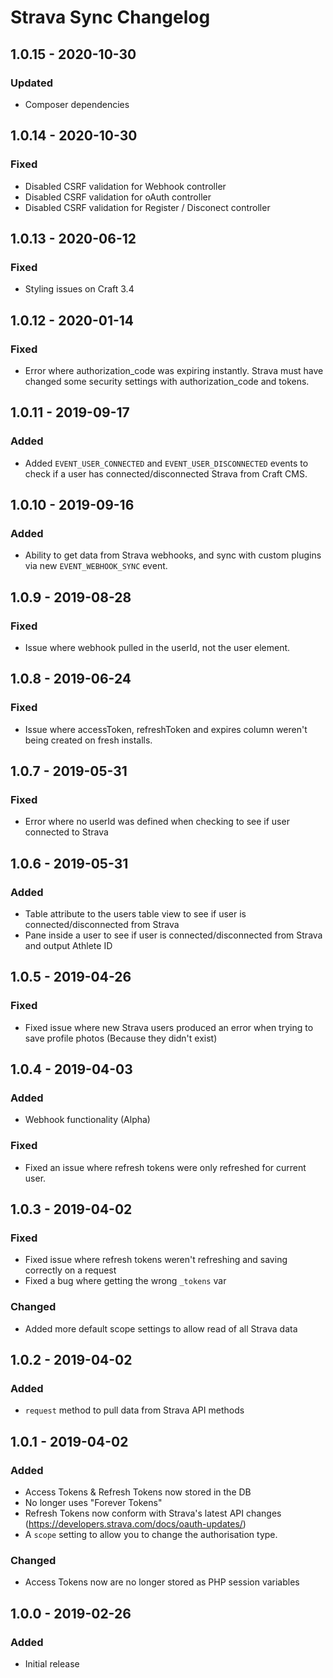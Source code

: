 # Strava Sync Changelog

## 1.0.15 - 2020-10-30
### Updated
- Composer dependencies

## 1.0.14 - 2020-10-30
### Fixed
- Disabled CSRF validation for Webhook controller
- Disabled CSRF validation for oAuth controller
- Disabled CSRF validation for Register / Disconect controller

## 1.0.13 - 2020-06-12
### Fixed
- Styling issues on Craft 3.4

## 1.0.12 - 2020-01-14
### Fixed
- Error where authorization_code was expiring instantly. Strava must have changed some security settings with authorization_code and tokens.

## 1.0.11 - 2019-09-17
### Added
- Added `EVENT_USER_CONNECTED` and `EVENT_USER_DISCONNECTED` events to check if a user has connected/disconnected Strava from Craft CMS.

## 1.0.10 - 2019-09-16
### Added
- Ability to get data from Strava webhooks, and sync with custom plugins via new `EVENT_WEBHOOK_SYNC` event.

## 1.0.9 - 2019-08-28
### Fixed
- Issue where webhook pulled in the userId, not the user element.

## 1.0.8 - 2019-06-24
### Fixed
- Issue where accessToken, refreshToken and expires column weren't being created on fresh installs.

## 1.0.7 - 2019-05-31
### Fixed
- Error where no userId was defined when checking to see if user connected to Strava

## 1.0.6 - 2019-05-31
### Added
- Table attribute to the users table view to see if user is connected/disconnected from Strava
- Pane inside a user to see if user is connected/disconnected from Strava and output Athlete ID

## 1.0.5 - 2019-04-26
### Fixed
- Fixed issue where new Strava users produced an error when trying to save profile photos (Because they didn't exist)

## 1.0.4 - 2019-04-03
### Added
- Webhook functionality (Alpha)

### Fixed
- Fixed an issue where refresh tokens were only refreshed for current user.

## 1.0.3 - 2019-04-02
### Fixed
- Fixed issue where refresh tokens weren't refreshing and saving correctly on a request
- Fixed a bug where getting the wrong `_tokens` var

### Changed
- Added more default scope settings to allow read of all Strava data

## 1.0.2 - 2019-04-02
### Added
- `request` method to pull data from Strava API methods

## 1.0.1 - 2019-04-02
### Added
- Access Tokens & Refresh Tokens now stored in the DB
- No longer uses "Forever Tokens"
- Refresh Tokens now conform with Strava's latest API changes (https://developers.strava.com/docs/oauth-updates/)
- A `scope` setting to allow you to change the authorisation type.

### Changed
- Access Tokens now are no longer stored as PHP session variables

## 1.0.0 - 2019-02-26
### Added
- Initial release
